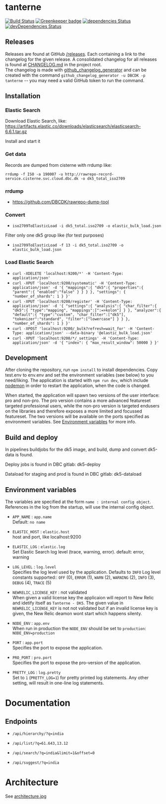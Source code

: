 # tanterne

[![Build Status](https://travis-ci.org/DBCDK/tanterne.svg?branch=master)](https://travis-ci.org/DBCDK/tanterne)
[![Greenkeeper badge](https://badges.greenkeeper.io/DBCDK/tanterne.svg)](https://greenkeeper.io/)
[![dependencies Status](https://david-dm.org/DBCDK/tanterne/status.svg)](https://david-dm.org/DBCDK/tanterne)
[![devDependencies Status](https://david-dm.org/DBCDK/tanterne/dev-status.svg)](https://david-dm.org/DBCDK/tanterne?type=dev)

## Releases
Releases are found at GitHub [/releases](https://github.com/DBCDK/tanterne/releases). Each containing a link to the changelog for the given release. A consolidated changelog for all releases is found at [CHANGELOG.md](https://github.com/DBCDK/tanterne/blob/master/CHANGELOG.md) in the project root.    
The changelog is made with [github_changelog_generator](https://github.com/skywinder/Github-Changelog-Generator) and can be created with the command `github_changelog_generator -u DBCDK -p tanterne` -- you may need a valid GitHub token to run the command.

## Installation
### Elastic Search
Download Elastic Search, like: https://artifacts.elastic.co/downloads/elasticsearch/elasticsearch-6.6.1.tar.gz

Install and start it

### Get data
Records are dumped from cisterne with rrdump like:

`rrdump -f ISO -a 190007 -u http://rawrepo-record-service.cisterne.svc.cloud.dbc.dk -o dk5_total_iso2709`

### rrdump
* https://github.com/DBCDK/rawrepo-dump-tool

### Convert
* `iso2709ToElasticLoad -i dk5_total.iso2709 -o elastic_bulk_load.json`

Filter only one dk5 group like (for test purposes)
* `iso2709ToElasticLoad -f 13 -i dk5_total.iso2709 -o elastic_bulk_load.json`

### Load Elastic Search
* `curl -XDELETE 'localhost:9200/*' -H 'Content-Type: application/json'`
* `curl -XPUT 'localhost:9200/systematic' -H 'Content-Type: application/json' -d '{
  "mappings":{
    "dk5":{
      "properties":{
        "parent":{
          "enabled":"false"
        }
      }
    }
  },
  "settings": {
    "number_of_shards": 1
  }
}'`
* `curl -XPUT 'localhost:9200/register' -H 'Content-Type: application/json' -d '{
  "settings":{
    "analysis":{
      "char_filter":{
        "dk5":{
          "type":"mapping",
          "mappings":[":=>kolon"]
        }
      },
      "analyzer":{
        "default":{
          "type":"custom",
          "char_filter":["dk5"],
          "tokenizer":"standard",
          "filter":["lowercase"]
        }
      }
    },
    "number_of_shards": 1
  }
}'`
* `curl -XPOST 'localhost:9200/_bulk?refresh=wait_for' -H 'Content-Type: application/json' --data-binary '@elastic_bulk_load.json'`
* `curl -XPUT 'localhost:9200/*/_settings' -H 'Content-Type: application/json' -d '{
  "index": {
    "max_result_window": 50000
  }
}'`
 
## Development
After cloning the repository, run `npm install` to install dependencies. Copy test.env to env.env and set the environment variables (see below) to you need/liking. The application is started with `npm run dev`, which include [nodemon](https://www.npmjs.com/package/nodemon) in order to restart the application, when the code is changed.

When started, the application will spawn two versions of the user interface: pro and non-pro. The pro version contains a more advanced featureset targeted professional users, while the non-pro version is targeted endusers on the libraries and therefore exposes a more limited and focussed featureset.
The two versions will be available on the ports specified as environment variables. See [Environment variables](https://github.com/DBCDK/tanterne#environment-variables) for more info.

## Build and deploy
In pipelines buildjobs for the dk5 image, and build, dump and convert dk5-data is found.

Deploy jobs is found in DBC gitlab: dk5-deploy

Dataload for staging and prod is found in DBC gitlab: dk5-dataload

## Environment variables

The variables are specified at the form `name : internal config object`. References in the log from the startup, will use the internal config object.

- `APP_NAME` : `app.name`  
Default: `no name`

- `ELASTIC_HOST` : `elastic.host`  
host and port, like localhost:9200

- `ELASTIC_LOG` : `elastic.log`  
Set Elastic Search log level (trace, warning, error). default: error, warning

- `LOG_LEVEL` : `log.level`  
Specifies the log level used by the application. Defaults to `INFO`
Log level constants supported:: `OFF` (0), `ERROR` (1), `WARN` (2), `WARNING` (2), `INFO` (3), `DEBUG` (4), `TRACE` (5)

- `NEWRELIC_LICENSE_KEY` : not validated  
When given a valid license key the applicaion will report to New Relic and idetify itself as `Tanterne - DK5`. The given value in `NEWRELIC_LICENSE_KEY` is not not validated but if an invalid license key is given, the New Relic deamon wont start which happens silenty. 

- `NODE_ENV` : `app.env`  
When run in production the `NODE_ENV` should be set to `production`: `NODE_ENV=production`

- `PORT` : `app.port`  
Specifies the port to expose the application.

- `PRO_PORT` : `pro.port`  
Specifies the port to expose the pro-version of the application.
 
- `PRETTY_LOG` : `log.pretty`  
Set to `1` (`PRETTY_LOG=1`) for pretty printed log statements. Any other setting, will result in one-line log statements.

# Documentation
## Endpoints

- `/api/hierarchy/?q=india`

- `/api/list/?q=61.643,13.12`

- `/api/search/?q=india&limit=1&offset=0`

- `/api/suggest/?q=india`

# Architecture 
See [architecture.jpg](docs/architecture.jpg)
